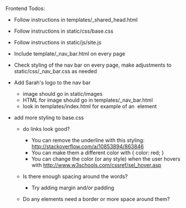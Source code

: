 Frontend Todos:

- Follow instructions in templates/_shared_head.html
- Follow instructions in static/css/base.css
- Follow instructions in static/js/site.js

- Include template/_nav_bar.html on every page
- Check styling of the nav bar on every page, make adjustments to static/css/_nav_bar.css as needed

- Add Sarah's logo to the nav bar
  * image should go in static/images
  * HTML for image should go in templates/_nav_bar.html
  * look in templates/index.html for example of an <img/> element

- add more styling to base.css
  * do links look good?
    - You can remove the underline with this styling: http://stackoverflow.com/a/10853894/863846
    - You can make them a different color with { color: red; }
    - You can change the color (or any style) when the user hovers with http://www.w3schools.com/cssref/sel_hover.asp
  
  * Is there enough spacing around the words?
    - Try adding margin and/or padding

  * Do any elements need a border or more space around them?